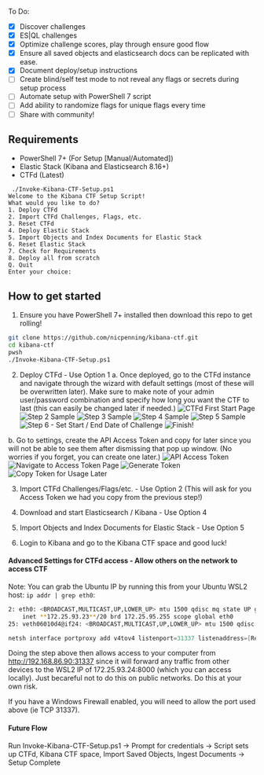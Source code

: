 To Do:
- [x] Discover challenges
- [x] ES|QL challenges
- [x] Optimize challenge scores, play through ensure good flow
- [x] Ensure all saved objects and elasticsearch docs can be replicated with ease.
- [x] Document deploy/setup instructions
- [ ] Create blind/self test mode to not reveal any flags or secrets during setup process
- [ ] Automate setup with PowerShell 7 script
- [ ] Add ability to randomize flags for unique flags every time
- [ ] Share with community!

## Requirements
- PowerShell 7+ (For Setup [Manual/Automated])
- Elastic Stack (Kibana and Elasticsearch 8.16+)
- CTFd (Latest)

```
 ./Invoke-Kibana-CTF-Setup.ps1                                                                                                       
Welcome to the Kibana CTF Setup Script!
What would you like to do?
1. Deploy CTFd
2. Import CTFd Challenges, Flags, etc.
3. Reset CTFd
4. Deploy Elastic Stack
5. Import Objects and Index Documents for Elastic Stack
6. Reset Elastic Stack
7. Check for Requirements
8. Deploy all from scratch
Q. Quit
Enter your choice: 
```

## How to get started
1. Ensure you have PowerShell 7+ installed then download this repo to get rolling!

```bash
git clone https://github.com/nicpenning/kibana-ctf.git
cd kibana-ctf
pwsh
./Invoke-Kibana-CTF-Setup.ps1
```

2. Deploy CTFd - Use Option 1
a. Once deployed, go to the CTFd instance and navigate through the wizard with default settings (most of these will be overwritten later). Make sure to make note of your admin user/password combination and specify how long you want the CTF to last (this can easily be changed later if needed.)
![CTFd First Start Page](./images/image.png)
![Step 2 Sample](./images/image-1.png)
![Step 3 Sample](./images/image-2.png)
![Step 4 Sample](./images/image-4.png)
![Step 5 Sample](./images/image-5.png)
![Step 6 - Set Start / End Date of Challenge](./images/image-6.png)
![Finish!](./images/image-7.png)

b. Go to settings, create the API Access Token and copy for later since you will not be able to see them after dismissing that pop up window. (No worries if you forget, you can create one later.)
![API Access Token](./images/image-8.png)
![Navigate to Access Token Page](./images/image-9.png)
![Generate Token](./images/image-10.png)
![Copy Token for Usage Later](./images/image-11.png)

3. Import CTFd Challenges/Flags/etc. - Use Option 2 (This will ask for you Access Token we had you copy from the previous step!)

4. Download and start Elasticsearch / Kibana - Use Option 4

5. Import Objects and Index Documents for Elastic Stack - Use Option 5

6. Login to Kibana and go to the Kibana CTF space and good luck!

#### Advanced Settings for CTFd access - Allow others on the network to access CTF
Note: You can grab the Ubuntu IP by running this from your Ubuntu WSL2 host: `ip addr | grep eth0`:
```bash
2: eth0: <BROADCAST,MULTICAST,UP,LOWER_UP> mtu 1500 qdisc mq state UP group default qlen 1000
    inet **172.25.93.23**/20 brd 172.25.95.255 scope global eth0
25: veth06010d4@if24: <BROADCAST,MULTICAST,UP,LOWER_UP> mtu 1500 qdisc noqueue master br-765cf15dc8a1 state UP group default
```

```Powershell
netsh interface portproxy add v4tov4 listenport=31337 listenaddress=[Replace this with your local IP. Example == 192.168.86.90] connectport=8000 connectaddress=[Replace this with your WSL2 IP. Example == 172.25.93.23]
```
Doing the step above then allows access to your computer from http://192.168.86.90:31337 since it will forward any traffic from other devices to the WSL2 IP of 172.25.93.24:8000 (which you can access locally). Just becareful not to do this on public networks. Do this at your own risk.

If you have a Windows Firewall enabled, you will need to allow the port used above (ie TCP 31337).

#### Future Flow
Run Invoke-Kibana-CTF-Setup.ps1 -> Prompt for credentials -> Script sets up CTFd, Kibana CTF space, Import Saved Objects, Ingest Documents -> Setup Complete
